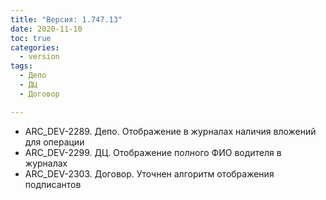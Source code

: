 ```yaml
---
title: "Версия: 1.747.13"
date: 2020-11-10
toc: true
categories:
  - version
tags:
  - Депо
  - ДЦ
  - Договор

---
```


-   ARC_DEV-2289. Депо. Отображение в журналах наличия вложений для операции
-   ARC_DEV-2299. ДЦ. Отображение полного ФИО водителя в журналах
-   ARC_DEV-2303. Договор. Уточнен алгоритм отображения подписантов
